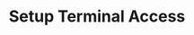 ---
sidebar_position: 3
title: "Setup Terminal Access"
sidebar_label: "Setup Terminal Access"
description: "Establish command-line remote connectivity in Debian systems - configure terminal servers, setup console access, manage remote sessions, and optimize terminal performance."
keywords:
  - "debian terminal access"
  - "remote terminal"
  - "console access"
  - "remote sessions"
  - "terminal servers"
tags:
  - debian
  - terminal-access
  - remote-terminal
  - console-access
  - remote-sessions
slug: /linux/debian/network/remote-access/setup-terminal-access
---